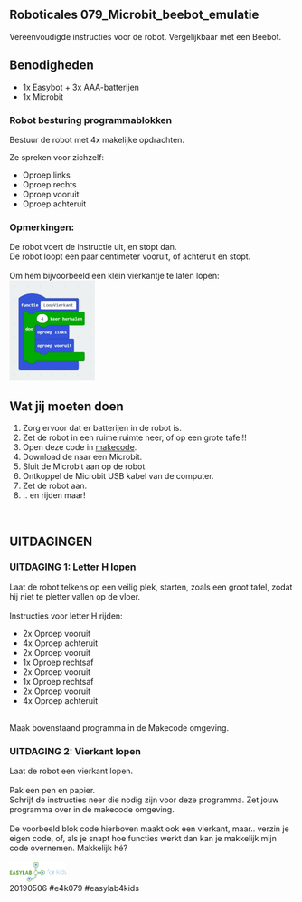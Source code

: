 ## Roboticales 079_Microbit_beebot_emulatie <br>
Vereenvoudigde instructies voor de robot. Vergelijkbaar met een Beebot.<br>

## Benodigheden
 - 1x Easybot + 3x AAA-batterijen
 - 1x Microbit
 
### Robot besturing programmablokken<br>
Bestuur de robot met 4x makelijke opdrachten.

Ze spreken voor zichzelf:<br>
 - Oproep links<br>
 - Oproep rechts<br>
 - Oproep vooruit<br>
 - Oproep achteruit<br>

### Opmerkingen:
De robot voert de instructie uit, en stopt dan.<br>
De robot loopt een paar centimeter vooruit, of achteruit en stopt.<br>
<br>
Om hem bijvoorbeeld een klein vierkantje te laten lopen:<br>
<img src="https://github.com/pappavis/Easylab4kids_lessen/blob/master/lesmateriaal/079_Microbit_beebot_emulatie/plaatjes/loop_vierkant.jpg?raw=true" width="30%" hieght="30%"><br>

## Wat jij moeten doen
1. Zorg ervoor dat er batterijen in de robot is.<br>
2. Zet de robot in een ruime ruimte neer, of op een grote tafel!!<br>
3. Open deze code in <a href="https://makecode.microbit.org/_4HEEhPdkj7ak" target="_blank">makecode</a>. <br>
4. Download de naar een Microbit.<br>
5. Sluit de Microbit aan op de robot.<br>
6. Ontkoppel de Microbit USB kabel van de computer.<br>
7. Zet de robot aan.<br>
8. .. en rijden maar!<br>
<br>

## UITDAGINGEN
### UITDAGING 1: Letter H lopen
Laat de robot telkens op een veilig plek, starten, zoals een groot tafel, zodat hij niet te pletter vallen op de vloer.<br>
<br>
Instructies voor letter H rijden:<br>
  - 2x Oproep vooruit<br>
  - 4x Oproep achteruit<br>
  - 2x Oproep vooruit<br>
  - 1x Oproep rechtsaf<br>
  - 2x Oproep vooruit<br>
  - 1x Oproep rechtsaf<br>
  - 2x Oproep vooruit<br>
  - 4x Oproep achteruit<br>
<br>
Maak bovenstaand programma in de Makecode omgeving.<br>

### UITDAGING 2: Vierkant lopen
Laat de robot een vierkant lopen.<br>
<br>
Pak een pen en papier.<br>
Schrijf de instructies neer die nodig zijn voor deze programma. Zet jouw programma over in de makecode omgeving.<br>
<br>
De voorbeeld blok code hierboven maakt ook een vierkant, maar.. verzin je eigen code, of, als je snapt hoe functies werkt dan kan je makkelijk mijn code overnemen. Makkelijk hé?<br>
<br>
<img src="https://github.com/pappavis/Easylab4kids_lessen/raw/master/plaatjes/Easy_Lab_logo_kleur.png?raw=true" width="20%" height="20%">
<br>
20190506 #e4k079 #easylab4kids<br>
<br>
<br>
